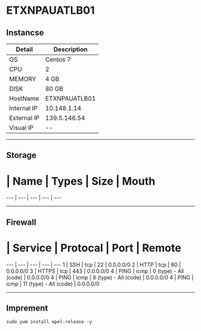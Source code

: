 # ETXNPAUATLB01

## Instancse
Detail | Description
--- | ---
OS | Centos 7
CPU | 2
MEMORY | 4 GB
DISK | 80 GB
HostName | ETXNPAUATLB01
Internal IP | 10.148.1.14
External IP | 139.5.146.54
Visual IP   | --

---

## Storage

# | Name | Types | Size | Mouth
--- | --- | --- | --- | ---

---

## Firewall

# | Service | Protocal | Port | Remote
--- | --- | --- | --- | ---
1 | SSH | tcp | 22 | 0.0.0.0/0
2 | HTTP | tcp | 80 | 0.0.0.0/0
3 | HTTPS | tcp | 443 | 0.0.0.0/0
4 | PING | icmp | 0 (type) - All (code) | 0.0.0.0/0
4 | PING | icmp | 8 (type) - All (code) | 0.0.0.0/0
4 | PING | icmp | 11 (type) - All (code) | 0.0.0.0/0

---

## Imprement

`sudo yum install epel-release -y`